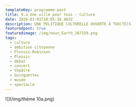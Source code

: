 ```yaml
---
templateKey: programme-post
title: 9.a Une ville pour tous - Culture
date: 2020-03-01T10:05:10.483Z
description: UNE POLITIQUE CULTURELLE OUVERTE À TOU(TE)S
featuredpost: true
featuredimage: /img/noun_Earth_387159.png
tags:
  - culture
  - ambition citoyenne
  - Plessis-Robinson
  - Plessis
  - débat
  - concert
  - théâtre
  - Guinguettes
  - musée
  - spectacle
---
```

![](/img/thème 10a.png)
